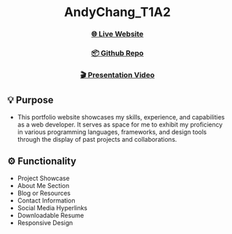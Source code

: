<h1 align="center">
  AndyChang_T1A2
</h1>

<h3 align="center">
<a href="https://andychang.dev/">🌐 Live Website</a>
 </h3>

 <h3 align="center">
<a href="https://github.com/andychangdev/AndyChang_T1A2">📦 Github Repo</a>
 </h3>

 <h3 align="center">
<a href="https://www.canva.com/design/DAF0Mp21qaA/NxMLYnIZ_xzI-09gmM1aRA/view?utm_content=DAF0Mp21qaA&utm_campaign=designshare&utm_medium=link&utm_source=recording_view">🎬 Presentation Video</a>
 </h3>

## 💡 Purpose

- This portfolio website showcases my skills, experience, and capabilities as a web developer. It serves as space for me to exhibit my proficiency in various programming languages, frameworks, and design tools through the display of past projects and collaborations.

## ⚙️ Functionality

- Project Showcase
- About Me Section
- Blog or Resources
- Contact Information
- Social Media Hyperlinks
- Downloadable Resume
- Responsive Design
